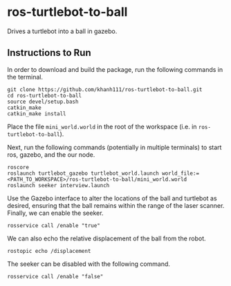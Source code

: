 # ros-turtlebot-to-ball
Drives a turtlebot into a ball in gazebo.

## Instructions to Run
In order to download and build the package, run the following commands in the terminal.
~~~~
git clone https://github.com/khanh111/ros-turtlebot-to-ball.git
cd ros-turtlebot-to-ball
source devel/setup.bash
catkin_make
catkin_make install
~~~~

Place the file `mini_world.world` in the root of the workspace (i.e. in `ros-turtlebot-to-ball`).

Next, run the following commands (potentially in multiple terminals) to start ros, gazebo, and the our node.
~~~~
roscore
roslaunch turtlebot_gazebo turtlebot_world.launch world_file:=<PATH_TO_WORKSPACE>/ros-turtlebot-to-ball/mini_world.world
roslaunch seeker interview.launch
~~~~

Use the Gazebo interface to alter the locations of the ball and turtlebot as desired, ensuring that the ball remains within the range of the laser scanner. Finally, we can enable the seeker.
~~~~
rosservice call /enable "true"
~~~~

We can also echo the relative displacement of the ball from the robot.
~~~~
rostopic echo /displacement
~~~~

The seeker can be disabled with the following command.
~~~~
rosservice call /enable "false"
~~~~
